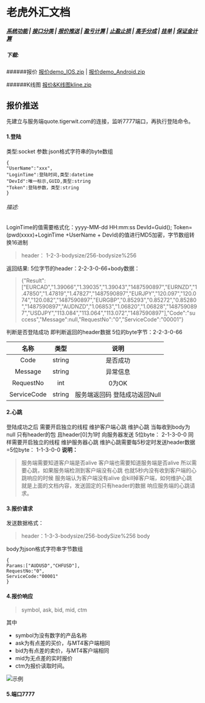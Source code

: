 # 老虎外汇文档

##### [系统功能](/) |  [接口分类](/api/category.html) | [报价推送](/quote.html) | [盈亏计算](/formula.html) | [止盈止损](/level.html) | [高手分成](/bouns.html) | [挂单](/pending.html) | [保证金计算](/ouccupy_asset.html)

##### 下载: 
######报价
[报价demo_IOS.zip](https://www.tigerwit.com/action/public/demo_ios.zip) | [报价demo_Android.zip](https://www.tigerwit.com/action/public/demo_adroid.zip)

######K线图
[报价&K线图kline.zip](https://www.tigerwit.com/action/public/kline.zip) 
## 报价推送

先建立与服务端quote.tigerwit.com的连接，监听7777端口，再执行登陆命令。

#### 1.登陆 
类型:socket 
参数:json格式字符串的byte数组 
```
{ 
"UserName":"xxx", 
"LoginTime":登陆时间,类型:datetime 
"DevId":唯一标示,GUID,类型:string 
"Token":登陆参数，类型:string 
} 
```
###### 描述: 
LoginTime的值需要格式化：yyyy-MM-dd HH:mm:ss 
DevId=Guid(); 
Token=(pwd(xxxx)+LoginTime +UserName + DevId)的值进行MD5加密，字节数组转换16进制 
>header： 1-2-3-bodysize/256-bodysize%256 

返回结果: 
5位字节的header：2-2-3-0-66+body数据：
>{"Result":["EURCAD","1.39066","1.39035","1.39043","1487590897","EURNZD","1.47850","1.47819","1.47827","1487590897","EURJPY","120.097","120.074","120.082","1487590897","EURGBP","0.85293","0.85272","0.85280","1487590897","AUDNZD","1.06853","1.06820","1.06828","1487590897","USDJPY","113.084","113.064","113.072","1487590897"],"Code":"success","Message":null,"RequestNo":"0","ServiceCode":"00001"}

判断是否登陆成功 即判断返回的header数据 5位的byte字节：2-2-3-0-66

|名称 |类型 |说明| 
|:---:|:--:|:---:|
|Code| string| 是否成功| 
|Message| string| 异常信息| 
|RequestNo |int |0为OK |
|ServiceCode| string| 服务端返回码 登陆成功返回Null|

#### 2.心跳 
登陆成功之后 需要开启独立的线程 
维护客户端心跳 
维护心跳 当每收到body为null 只有header的包 且header[0]为1时 向服务器发送 5位byte： 2-1-3-0-0 
同样需要开启独立的线程 
维护服务器心跳 
维护心跳需要每5秒定时发送header数据 =5位byte： 1-1-3-0-0
**说明：**
>服务端需要知道客户端是否alive 客户端也需要知道服务端是否alive 所以需要心跳，如果服务端检测到客户端没有心跳 也就5秒内没有收到客户端的心跳响应的时候 服务端认为客户端没有alive 会kill掉客户端，如何维护心跳 就是上面的文档内容，发送固定的只有header的数据 响应服务端的心跳请求。

#### 3.报价请求 
发送数据格式： 
>header：1-3-3-bodysize/256-bodySize%256 body

body为json格式字符串字节数组 
```
{ 
Params:["AUDUSD","CHFUSD"], 
RequestNo:"0", 
ServiceCode:"00001" 
}
```

#### 4.报价响应 
>symbol, ask, bid, mid, ctm 

其中 

* symbol为没有数字的产品名称 
* ask为有点差的买价，与MT4客户端相同 
* bid为有点差的卖价，与MT4客户端相同 
* mid为无点差的实时报价 
* ctm为报价读取时间。 


![示例](http://app2.mailpanda.com/recipient/image?a=20&f=151952970831888384.jpg)

#### 5.端口7777